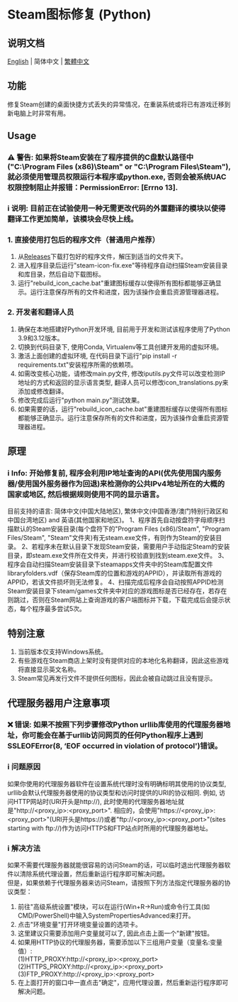 # Steam图标修复 (Python)
## 说明文档
[English](https://github.com/brotherjie-win/steam-icon-fix/blob/main/README.md) | 简体中文 | [繁體中文](https://github.com/brotherjie-win/steam-icon-fix/blob/main/README_TC.md)
## 功能
修复Steam创建的桌面快捷方式丢失的异常情况，在重装系统或将已有游戏迁移到新电脑上时非常有用。
## Usage
### ⚠ 警告: 如果将Steam安装在了程序提供的C盘默认路径中("C:\Program Files (x86)\Steam" or "C:\Program Files\Steam"), 就必须使用管理员权限运行本程序或python.exe, 否则会被系统UAC权限控制阻止并报错：PermissionError: [Errno 13].  
### ℹ 说明: 目前正在试验使用一种无需更改代码的外置翻译的模块以使得翻译工作更加简单，该模块会尽快上线。
### 1. 直接使用打包后的程序文件（普通用户推荐）
1. 从[Releases](https://github.com/brotherjie-win/steam-icon-fix/releases/latest)下载打包好的程序文件，解压到适当的文件夹下。
2. 进入程序目录后运行"steam-icon-fix.exe"等待程序自动扫描Steam安装目录和库目录，然后自动下载图标。
3. 运行"rebuild_icon_cache.bat"重建图标缓存以使得所有图标都能够正确显示。运行注意保存所有的文件和进度，因为该操作会重启资源管理器进程。
### 2. 开发者和翻译人员
1. 确保在本地搭建好Python开发环境, 目前用于开发和测试该程序使用了Python 3.9和3.12版本。
2. 切换到代码目录下, 使用Conda, Virtualenv等工具创建开发用的虚拟环境。
3. 激活上面创建的虚拟环境, 在代码目录下运行"pip install -r requirements.txt"安装程序所需的依赖项。
4. 如需改变核心功能，请修改main.py文件, 修改iputils.py文件可以改变检测IP地址的方式和返回的显示语言类型, 翻译人员可以修改icon_translations.py来添加或修改翻译。  
5. 修改完成后运行"python main.py"测试效果。
6. 如果需要的话，运行"rebuild_icon_cache.bat"重建图标缓存以使得所有图标都能够正确显示。运行注意保存所有的文件和进度，因为该操作会重启资源管理器进程。
## 原理
### ℹ Info: 开始修复前, 程序会利用IP地址查询的API(优先使用国内服务器/使用国外服务器作为回退)来检测你的公共IPv4地址所在的大概的国家或地区, 然后根据规则使用不同的显示语言。 
目前支持的语言: 简体中文(中国大陆地区), 繁体中文(中国香港/澳门特别行政区和中国台湾地区) and 英语(其他国家和地区)。
1、程序首先自动按盘符字母顺序扫描默认的Steam安装目录(每个盘符下的"Program Files (x86)/Steam", "Program Files/Steam", "Steam"文件夹)有无steam.exe文件，有则作为Steam的安装目录。
2、若程序未在默认目录下发现Steam安装，需要用户手动指定Steam的安装目录，即steam.exe文件所在文件夹，并进行校验直到找到steam.exe文件。
3、程序会自动扫描Steam安装目录下steamapps文件夹中的Steam库配置文件libraryfolders.vdf（保存Steam库的位置和游戏的APPID），并读取所有游戏的APPID，若该文件损坏则无法修复。
4、扫描完成后程序会自动按照APPID检测Steam安装目录下steam/games文件夹中对应的游戏图标是否已经存在，若存在则跳过，否则在Steam网站上查询游戏的客户端图标并下载，下载完成后会提示状态，每个程序最多尝试5次。
## 特别注意
1. 当前版本仅支持Windows系统。
2. 有些游戏在Steam商店上架时没有提供对应的本地化名称翻译，因此这些游戏将直接显示英文名称。
3. Steam常见再发行文件不提供任何图标，因此会被自动跳过且没有提示。
## 代理服务器用户注意事项
### ❌ 错误: 如果不按照下列步骤修改Python urllib库使用的代理服务器地址，你可能会在基于urllib访问网页的任何Python程序上遇到 SSLEOFError(8, ‘EOF occurred in violation of protocol')错误。
### ℹ 问题原因 
如果你使用的代理服务器软件在设置系统代理时没有明确标明其使用的协议类型, urllib会默认代理服务器使用的协议类型和访问时提供的URI的协议相同. 例如, 访问HTTP网站时(URI开头是http://), 此时使用的代理服务器地址就是"http://<proxy_ip>:<proxy_port>". 相应的，会使用"https://<proxy_ip>:<proxy_port>"(URI开头是https://)或者"ftp://<proxy_ip>:<proxy_port>"(sites starting with ftp://)作为访问HTTPS和FTP站点时所用的代理服务器地址。
### ℹ 解决方法 
如果不需要代理服务器就能很容易的访问Steam的话，可以临时退出代理服务器软件以清除系统代理设置，然后重新运行程序即可解决问题。  
但是，如果依赖于代理服务器来访问Steam，请按照下列方法指定代理服务器的协议类型：
1. 前往"高级系统设置"模块，可以在运行(Win+R->Run)或命令行工具(如CMD/PowerShell)中输入SystemPropertiesAdvanced来打开。
2. 点击"环境变量"打开环境变量设置的选项卡。
3. 这里建议只需要添加用户变量就可以了, 因此点击上面一个"新建"按钮。
4. 如果用HTTP协议的代理服务器，需要添加以下三组用户变量（变量名:变量值）:    
(1)HTTP_PROXY:http://<proxy_ip>:<proxy_port>  
(2)HTTPS_PROXY:http://<proxy_ip>:<proxy_port>  
(3)FTP_PROXY:http://<proxy_ip>:<proxy_port>  
5. 在上面打开的窗口中一直点击"确定"，应用代理设置，然后重新运行程序即可解决问题。  

